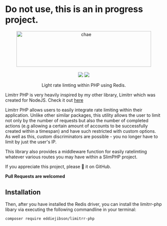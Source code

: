 # Do not use, this is an in progress project.

<div align="center">
<a href="https://github.com/eddiejibson/chae-limitrr"><img alt="chae" src="https://cdn.oxro.io/chae/img/limitrr-php.png" width="432.8" height="114.2"></a>
<br>
<br>
<!-- <img src="https://circleci.com/gh/eddiejibson/limitrr-php.svg?style=svg"></img> -->
<img src="https://www.codefactor.io/repository/github/eddiejibson/limitrr-php/badge">
<a href="https://paypal.me/eddiejibson/5"><img src="https://img.shields.io/badge/donate-PayPal-brightgreen.svg"></a>
<!-- <img src="https://requires.io/github/eddiejibson/chae-limitrr/requirements.svg?branch=master"> -->
<!-- <img src="https://img.shields.io/npm/dw/limitrr.svg"> -->

Light rate limting within PHP using Redis.
</div>

Limitrr PHP is very heavily inspired by my other library, Limitrr which was created for NodeJS. Check it out [here](http://github.com/eddiejibson/chae-limitrr)

Limitrr PHP allows users to easily integrate rate limiting within their application. Unlike other similar packages, this utility allows the user to limit not only by the number of requests but also the number of completed actions (e.g allowing a certain amount of accounts to be successfully created within a timespan) and have such restricted with custom options. As well as this, custom discriminators are possible - you no longer have to limit by just the user's IP.

This library also provides a middleware function for easily ratelimting whatever various routes you may have within a SlimPHP project.

If you appreciate this project, please 🌟 it on GitHub.

**Pull Requests are welcomed**

## Installation

Then, after you have installed the Redis driver, you can install the limitrr-php libary via executing the following commandline in your terminal:
```bash
composer require eddiejibson/limitrr-php
```


